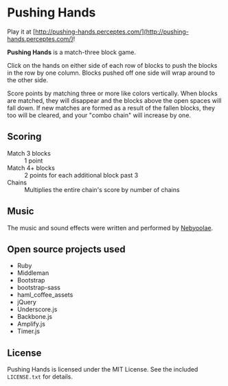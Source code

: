# Pushing Hands

Play it at [http://pushing-hands.perceptes.com/](http://pushing-hands.perceptes.com/)!

**Pushing Hands** is a match-three block game.

Click on the hands on either side of each row of blocks to push the blocks in the row by one column. Blocks pushed off one side will wrap around to the other side.

Score points by matching three or more like colors vertically. When blocks are matched, they will disappear and the blocks above the open spaces will fall down. If new matches are formed as a result of the fallen blocks, they too will be cleared, and your "combo chain" will increase by one.

## Scoring

<dl>
  <dt>Match 3 blocks</dt>
  <dd>1 point</dd>
  <dt>Match 4+ blocks</dt>
  <dd>2 points for each additional block past 3</dd>
  <dt>Chains</dt>
  <dd>Multiplies the entire chain's score by number of chains</dd>
</dl>

## Music

The music and sound effects were written and performed by [Nebyoolae](http://nebyoolae.com/).

## Open source projects used

* Ruby
* Middleman
* Bootstrap
* bootstrap-sass
* haml_coffee_assets
* jQuery
* Underscore.js
* Backbone.js
* Amplify.js
* Timer.js

## License

Pushing Hands is licensed under the MIT License. See the included `LICENSE.txt` for details.
